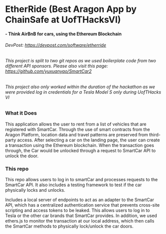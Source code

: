 # EtherRide (Best Aragon App by ChainSafe at UofTHacksVI)
#### - Think AirBnB for cars, using the Ethereum Blockchain

###### DevPost: https://devpost.com/software/etherride
###### This project is split to two git repos as we used boilerplate code from two different API sponsors. Please also visit this page: https://github.com/yuxuanyao/SmartCar2

###### This project also only worked within the duration of the hackathon as we were provided log in credentials for a Tesla Model S only during UofTHacks VI

### What it Does
This application allows the user to rent from a list of vehicles that are registered with SmartCar. Through the use of smart contracts from the Aragon Platform, location data and travel patterns are preserved from third-party access. After selecting a car on the landing page, the user can create a transaction using the Ethereum blockchain. When the transaction goes through, the Car would be unlocked through a request to SmartCar API to unlock the door.

### This repo 
This repo allows users to log in to smartCar and processes requests to the SmartCar API. It also includes a testing framework to test if the car physically locks and unlocks. 

Includes a local server of endpoints to act as an adapter to the SmartCar API, which has a centralized authentication service that prevents cross-site scripting and access tokens to be leaked. This allows users to log in to Tesla or the other car brands that SmartCar provides. In addition, we used ethers.js to monitor the transaction at our local address, which then calls the SmartCar methods to physically lock/unlock the car doors.
